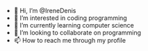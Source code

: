- 👋 Hi, I’m @IreneDenis
- 👀 I’m interested in coding programming
- 🌱 I’m currently learning computer science 
- 💞️ I’m looking to collaborate on programming
- 📫 How to reach me through my profile 

<!---
IreneDenis/IreneDenis is a ✨ special ✨ repository because its `README.md` (this file) appears on your GitHub profile.
You can click the Preview link to take a look at your changes.
--->
